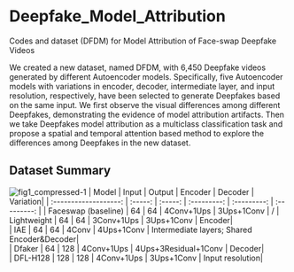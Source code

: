 # Deepfake_Model_Attribution
Codes and dataset (DFDM) for Model Attribution of Face-swap Deepfake Videos 


We created a new dataset, named DFDM, with 6,450 Deepfake videos generated by different Autoencoder models. Specifically, five Autoencoder models with variations in encoder, decoder, intermediate layer, and input resolution, respectively, have been selected to generate Deepfakes based on the same input. We first observe the visual differences among different Deepfakes, demonstrating the evidence of model attribution artifacts. Then we take Deepfakes model attribution as a multiclass classification task and propose a spatial and temporal attention based method to explore the differences among Deepfakes in the new dataset.

## Dataset Summary 
![fig1_compressed-1](Fig.jpg)
| Model | Input | Output | Encoder | Decoder | Variation| 
| :-------------------: | :-----: | :-----: | :---------: | :---------: | :---------: |
|  Faceswap (baseline)  |   64    |   64    |  4Conv+1Ups |  3Ups+1Conv |  /
|  Lightweight          |   64    |   64    |  3Conv+1Ups |  3Ups+1Conv |  Encoder|  
|  IAE                  |   64    |   64    |  4Conv      |  4Ups+1Conv |  Intermediate layers; Shared Encoder&Decoder|  
|  Dfaker               |   64    |   128   |  4Conv+1Ups | 4Ups+3Residual+1Conv |  Decoder|  
|  DFL-H128             |  128    |  128    |  4Conv+1Ups |  3Ups+1Conv |  Input resolution|  
